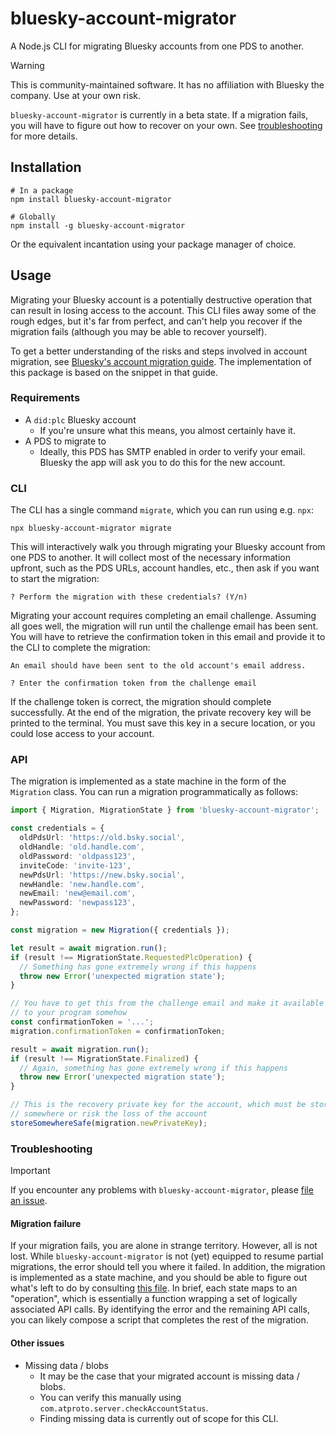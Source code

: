 # bluesky-account-migrator

A Node.js CLI for migrating Bluesky accounts from one PDS to another.

> [!WARNING]
> This is community-maintained software. It has no affiliation with Bluesky the company.
> Use at your own risk.
>
> `bluesky-account-migrator` is currently in a beta state. If a migration fails, you will
> have to figure out how to recover on your own. See [troubleshooting](#troubleshooting)
> for more details.

## Installation

```text
# In a package
npm install bluesky-account-migrator

# Globally
npm install -g bluesky-account-migrator
```

Or the equivalent incantation using your package manager of choice.

## Usage

Migrating your Bluesky account is a potentially destructive operation that can result in
losing access to the account. This CLI files away some of the rough edges, but it's far
from perfect, and can't help you recover if the migration fails (although you may be able
to recover yourself).

To get a better understanding of the risks and steps involved in account migration, see
[Bluesky's account migration guide](https://github.com/bluesky-social/pds/blob/9ac9461ce2e4ed7ac66889bb1017662a2f846c98/ACCOUNT_MIGRATION.md). The implementation
of this package is based on the snippet in that guide.

### Requirements

- A `did:plc` Bluesky account
  - If you're unsure what this means, you almost certainly have it.
- A PDS to migrate to
  - Ideally, this PDS has SMTP enabled in order to verify your email.
    Bluesky the app will ask you to do this for the new account.

### CLI

The CLI has a single command `migrate`, which you can run using e.g. `npx`:

```text
npx bluesky-account-migrator migrate
```

This will interactively walk you through migrating your Bluesky account from one PDS to
another. It will collect most of the necessary information upfront, such as the PDS URLs,
account handles, etc., then ask if you want to start the migration:

```text
? Perform the migration with these credentials? (Y/n)
```

Migrating your account requires completing an email challenge. Assuming all goes well,
the migration will run until the challenge email has been sent. You will have to retrieve
the confirmation token in this email and provide it to the CLI to complete the migration:

```text
An email should have been sent to the old account's email address.

? Enter the confirmation token from the challenge email
```

If the challenge token is correct, the migration should complete successfully.
At the end of the migration, the private recovery key will be printed to the terminal.
You must save this key in a secure location, or you could lose access to your account.

### API

The migration is implemented as a state machine in the form of the `Migration` class.
You can run a migration programmatically as follows:

```ts
import { Migration, MigrationState } from 'bluesky-account-migrator';

const credentials = {
  oldPdsUrl: 'https://old.bsky.social',
  oldHandle: 'old.handle.com',
  oldPassword: 'oldpass123',
  inviteCode: 'invite-123',
  newPdsUrl: 'https://new.bsky.social',
  newHandle: 'new.handle.com',
  newEmail: 'new@email.com',
  newPassword: 'newpass123',
};

const migration = new Migration({ credentials });

let result = await migration.run();
if (result !== MigrationState.RequestedPlcOperation) {
  // Something has gone extremely wrong if this happens
  throw new Error('unexpected migration state');
}

// You have to get this from the challenge email and make it available
// to your program somehow
const confirmationToken = '...';
migration.confirmationToken = confirmationToken;

result = await migration.run();
if (result !== MigrationState.Finalized) {
  // Again, something has gone extremely wrong if this happens
  throw new Error('unexpected migration state');
}

// This is the recovery private key for the account, which must be stored
// somewhere or risk the loss of the account
storeSomewhereSafe(migration.newPrivateKey);
```

### Troubleshooting

> [!IMPORTANT]
> If you encounter any problems with `bluesky-account-migrator`, please
> [file an issue](https://github.com/rekmarks/bluesky-account-migrator/issues/new).

#### Migration failure

If your migration fails, you are alone in strange territory. However, all is not lost.
While `bluesky-account-migrator` is not (yet) equipped to resume partial migrations,
the error should tell you where it failed. In addition, the migration is implemented
as a state machine, and you should be able to figure out what's left to do by consulting
[this file](./src/migration/Migration.ts). In brief, each state maps to an "operation",
which is essentially a function wrapping a set of logically associated API calls. By
identifying the error and the remaining API calls, you can likely compose a script that
completes the rest of the migration.

#### Other issues

- Missing data / blobs
  - It may be the case that your migrated account is missing data / blobs.
  - You can verify this manually using `com.atproto.server.checkAccountStatus`.
  - Finding missing data is currently out of scope for this CLI.
